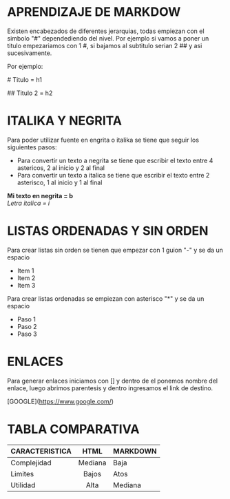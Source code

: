 # APRENDIZAJE DE MARKDOW

Existen encabezados de diferentes jerarquias, todas empiezan con el simbolo "#" dependediendo del nivel.
Por ejemplo si vamos a poner un titulo empezariamos con 1 #, si bajamos al subtitulo serian 2 ## y asi sucesivamente.  

Por ejemplo:

\# Titulo  =  h1

\## Titulo 2 = h2

# ITALIKA Y NEGRITA

Para poder utilizar fuente en engrita o italika se tiene que seguir los siguientes pasos:  
* Para convertir un texto a negrita se tiene que escribir el texto entre 4 astericos, 2 al inicio y 2 al final
* Para convertir un texto a italica se tiene que escribir el texto entre 2 asterisco, 1 al inicio y 1 al final


**Mi texto en negrita  = b**  
*Letra italica  = i*

# LISTAS ORDENADAS Y SIN ORDEN

Para crear listas sin orden se tienen que empezar con 1 guion "-" y se da un espacio
- Item 1
- Item 2
- Item 3


Para crear listas ordenadas se empiezan con asterisco "*" y se da un espacio
* Paso 1
* Paso 2
* Paso 3

# ENLACES
Para generar enlaces iniciamos con [] y dentro de el ponemos nombre del enlace, luego abrimos parentesis y dentro ingresamos el link de destino.

\[GOOGLE](https://www.google.com/)

# TABLA COMPARATIVA

| CARACTERISTICA        | HTML   |    MARKDOWN   
| ------------- |:-------------:| -----
| Complejidad      | Mediana |Baja
| Limites     | Bajos | Atos
| Utilidad      | Alta | Mediana
